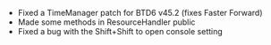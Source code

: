 - Fixed a TimeManager patch for BTD6 v45.2 (fixes Faster Forward)
- Made some methods in ResourceHandler public
- Fixed a bug with the Shift+Shift to open console setting